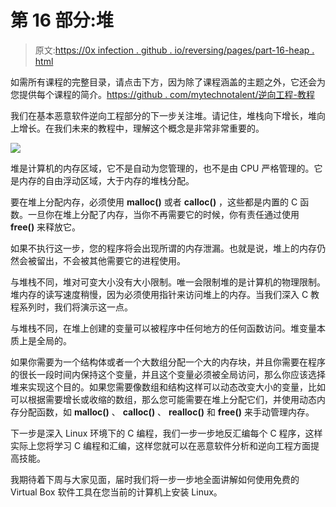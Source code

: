 # 第 16 部分:堆

> 原文:[https://0x infection . github . io/reversing/pages/part-16-heap . html](https://0xinfection.github.io/reversing/pages/part-16-heap.html)

如需所有课程的完整目录，请点击下方，因为除了课程涵盖的主题之外，它还会为您提供每个课程的简介。[https://github . com/mytechnotalent/逆向工程-教程](https://github.com/mytechnotalent/Reverse-Engineering-Tutorial)

我们在基本恶意软件逆向工程部分的下一步关注堆。请记住，堆栈向下增长，堆向上增长。在我们未来的教程中，理解这个概念是非常非常重要的。

![](../Images/1545198a8c1ad0cdfd6d9cbeae4f303d.png)

堆是计算机的内存区域，它不是自动为您管理的，也不是由 CPU 严格管理的。它是内存的自由浮动区域，大于内存的堆栈分配。

要在堆上分配内存，必须使用 **malloc()** 或者 **calloc()** ，这些都是内置的 C 函数。一旦你在堆上分配了内存，当你不再需要它的时候，你有责任通过使用 **free()** 来释放它。

如果不执行这一步，您的程序将会出现所谓的内存泄漏。也就是说，堆上的内存仍然会被留出，不会被其他需要它的进程使用。

与堆栈不同，堆对可变大小没有大小限制。唯一会限制堆的是计算机的物理限制。堆内存的读写速度稍慢，因为必须使用指针来访问堆上的内存。当我们深入 C 教程系列时，我们将演示这一点。

与堆栈不同，在堆上创建的变量可以被程序中任何地方的任何函数访问。堆变量本质上是全局的。

如果你需要为一个结构体或者一个大数组分配一个大的内存块，并且你需要在程序的很长一段时间内保持这个变量，并且这个变量必须被全局访问，那么你应该选择堆来实现这个目的。如果您需要像数组和结构这样可以动态改变大小的变量，比如可以根据需要增长或收缩的数组，那么您可能需要在堆上分配它们，并使用动态内存分配函数，如 **malloc()** 、 **calloc()** 、 **realloc()** 和 **free()** 来手动管理内存。

下一步是深入 Linux 环境下的 C 编程，我们一步一步地反汇编每个 C 程序，这样实际上您将学习 C 编程和汇编，这样您就可以在恶意软件分析和逆向工程方面提高技能。

我期待着下周与大家见面，届时我们将一步一步地全面讲解如何使用免费的 Virtual Box 软件工具在您当前的计算机上安装 Linux。